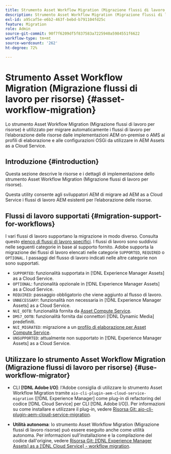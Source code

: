 ```yaml
---
title: Strumento Asset Workflow Migration (Migrazione flussi di lavoro per risorse)
description: Strumento Asset Workflow Migration (Migrazione flussi di lavoro per risorse)
exl-id: a95caf5e-e6b2-463f-bebd-b791104fd25c
feature: Migration
role: Admin
source-git-commit: 90f7f6209df5f837583a7225940a5984551f6622
workflow-type: tm+mt
source-wordcount: '262'
ht-degree: 72%

---
```


# Strumento Asset Workflow Migration (Migrazione flussi di lavoro per risorse) {#asset-workflow-migration}

Lo strumento Asset Workflow Migration (Migrazione flussi di lavoro per risorse) è utilizzato per migrare automaticamente i flussi di lavoro per l’elaborazione delle risorse dalle implementazioni AEM on-premise o AMS ai profili di elaborazione e alle configurazioni OSGi da utilizzare in AEM Assets as a Cloud Service.

## Introduzione {#introduction}

Questa sezione descrive le risorse e i dettagli di implementazione dello strumento Asset Workflow Migration (Migrazione flussi di lavoro per risorse).

Questa utility consente agli sviluppatori AEM di migrare ad AEM as a Cloud Service i flussi di lavoro AEM esistenti per l’elaborazione delle risorse.

## Flussi di lavoro supportati {#migration-support-for-workflows}

I vari flussi di lavoro supportano la migrazione in modo diverso. Consulta questo [elenco di flussi di lavoro specifici](https://github.com/adobe/aem-cloud-migration/blob/master/src/main/resources/workflowSteps.properties). I flussi di lavoro sono suddivisi nelle seguenti categorie in base al supporto fornito. Adobe supporta la migrazione dei flussi di lavoro elencati nelle categorie `SUPPORTED`, `REQUIRED` o `OPTIONAL`. I passaggi del flusso di lavoro indicati nelle altre categorie non sono supportati.

* `SUPPORTED`: funzionalità supportata in [!DNL Experience Manager Assets] as a Cloud Service.
* `OPTIONAL`: funzionalità opzionale in [!DNL Experience Manager Assets] as a Cloud Service.
* `REQUIRED`: passaggio obbligatorio che viene aggiunto al flusso di lavoro.
* `UNNECESSARY`: funzionalità non necessaria in [!DNL Experience Manager Assets] as a Cloud Service.
* `NUI_OOTB`: funzionalità fornita da [Asset Compute Service](/help/assets/asset-microservices-configure-and-use.md).
* `DMS7_OOTB`: funzionalità fornita dai connettori [!DNL Dynamic Media] predefiniti.
* `NUI_MIGRATED`: migrazione a un [profilo di elaborazione per Asset Compute Service](/help/assets/asset-microservices-configure-and-use.md).
* `UNSUPPORTED`: attualmente non supportato in [!DNL Experience Manager Assets] as a Cloud Service.

## Utilizzare lo strumento Asset Workflow Migration (Migrazione flussi di lavoro per risorse) {#use-workflow-migrator}

* CLI **[!DNL Adobe I/O]**: l&#39;Adobe consiglia di utilizzare lo strumento Asset Workflow Migration tramite `aio-cli-plugin-aem-cloud-service-migration` ([!DNL Experience Manager] come plug-in di refactoring del codice [!DNL Cloud Service] per CLI [!DNL Adobe I/O]). Per informazioni su come installare e utilizzare il plug-in, vedere [Risorsa Git: aio-cli-plugin-aem-cloud-service-migration](https://github.com/adobe/aio-cli-plugin-aem-cloud-service-migration#introduction).

* **Utilità autonoma**: lo strumento Asset Workflow Migration (Migrazione flussi di lavoro risorse) può essere eseguito anche come utilità autonoma. Per informazioni sull&#39;installazione e la compilazione del codice dall&#39;origine, vedere [Risorsa Git: [!DNL Experience Manager Assets] as a [!DNL Cloud Service] - workflow migration](https://github.com/adobe/aem-cloud-migration).
